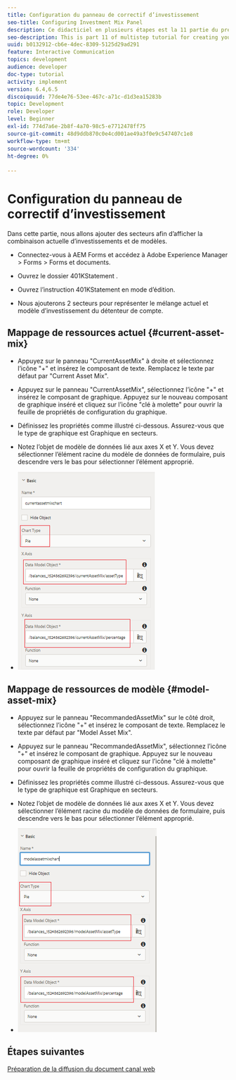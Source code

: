 ```yaml
---
title: Configuration du panneau de correctif d’investissement
seo-title: Configuring Investment Mix Panel
description: Ce didacticiel en plusieurs étapes est la 11 partie du premier document de communication interactive. Dans cette partie, nous allons ajouter des secteurs pour afficher le mélange actuel d’investissement et de modèle.
seo-description: This is part 11 of multistep tutorial for creating your first interactive communications document.In this part, we will add pie charts to display the current and model investment mix.
uuid: b0132912-cb6e-4dec-8309-5125d29ad291
feature: Interactive Communication
topics: development
audience: developer
doc-type: tutorial
activity: implement
version: 6.4,6.5
discoiquuid: 77de4e76-53ee-467c-a71c-d1d3ea15283b
topic: Development
role: Developer
level: Beginner
exl-id: 774d7a6e-2b8f-4a70-98c5-e7712478ff75
source-git-commit: 48d9ddb870c0e4cd001ae49a3f0e9c547407c1e8
workflow-type: tm+mt
source-wordcount: '334'
ht-degree: 0%

---
```


# Configuration du panneau de correctif d’investissement

Dans cette partie, nous allons ajouter des secteurs afin d’afficher la combinaison actuelle d’investissements et de modèles.

* Connectez-vous à AEM Forms et accédez à Adobe Experience Manager > Forms > Forms et documents.

* Ouvrez le dossier 401KStatement .

* Ouvrez l’instruction 401KStatement en mode d’édition.

* Nous ajouterons 2 secteurs pour représenter le mélange actuel et modèle d’investissement du détenteur de compte.

## Mappage de ressources actuel {#current-asset-mix}

* Appuyez sur le panneau &quot;CurrentAssetMix&quot; à droite et sélectionnez l’icône &quot;+&quot; et insérez le composant de texte. Remplacez le texte par défaut par &quot;Current Asset Mix&quot;.

* Appuyez sur le panneau &quot;CurrentAssetMix&quot;, sélectionnez l’icône &quot;+&quot; et insérez le composant de graphique. Appuyez sur le nouveau composant de graphique inséré et cliquez sur l’icône &quot;clé à molette&quot; pour ouvrir la feuille de propriétés de configuration du graphique.

* Définissez les propriétés comme illustré ci-dessous. Assurez-vous que le type de graphique est Graphique en secteurs.

* Notez l’objet de modèle de données lié aux axes X et Y. Vous devez sélectionner l’élément racine du modèle de données de formulaire, puis descendre vers le bas pour sélectionner l’élément approprié.

* ![currentassetmix](assets/currentassetmixchart.png)

## Mappage de ressources de modèle {#model-asset-mix}

* Appuyez sur le panneau &quot;RecommandedAssetMix&quot; sur le côté droit, sélectionnez l’icône &quot;+&quot; et insérez le composant de texte. Remplacez le texte par défaut par &quot;Model Asset Mix&quot;.

* Appuyez sur le panneau &quot;RecommandedAssetMix&quot;, sélectionnez l’icône &quot;+&quot; et insérez le composant de graphique. Appuyez sur le nouveau composant de graphique inséré et cliquez sur l’icône &quot;clé à molette&quot; pour ouvrir la feuille de propriétés de configuration du graphique.

* Définissez les propriétés comme illustré ci-dessous. Assurez-vous que le type de graphique est Graphique en secteurs.

* Notez l’objet de modèle de données lié aux axes X et Y. Vous devez sélectionner l’élément racine du modèle de données de formulaire, puis descendre vers le bas pour sélectionner l’élément approprié.

* ![assettype](assets/modelassettypechart.png)

## Étapes suivantes

[Préparation de la diffusion du document canal web](./parttwelve.md)
